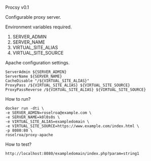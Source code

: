 Procsy v0.1

Configurable proxy server.

Environment variables required.

1. SERVER_ADMIN
2. SERVER_NAME
3. VIRTUAL_SITE_ALIAS
4. VIRTUAL_SITE_SOURCE

Apache configuration settings.
```
ServerAdmin ${SERVER_ADMIN}
ServerName ${SERVER_NAME}
CacheDisable "/${VIRTUAL_SITE_ALIAS}"
ProxyPass /${VIRTUAL_SITE_ALIAS} ${VIRTUAL_SITE_SOURCE}
ProxyPassReverse /${VIRTUAL_SITE_ALIAS} ${VIRTUAL_SITE_SOURCE}
```

How to run?

```
docker run -dti \
-e SERVER_ADMIN=roselroa@example.com \
-e SERVER_NAME=k0l0s0s \
-e VIRTUAL_SITE_ALIAS=exampledomain \
-e VIRTUAL_SITE_SOURCE=https://www.example.com/index.html \
-p 8080:80 \
roselroa/proxy-apache
```

How to test?

```
http://localhost:8080/exampledomain/index.php?param=string1
```
